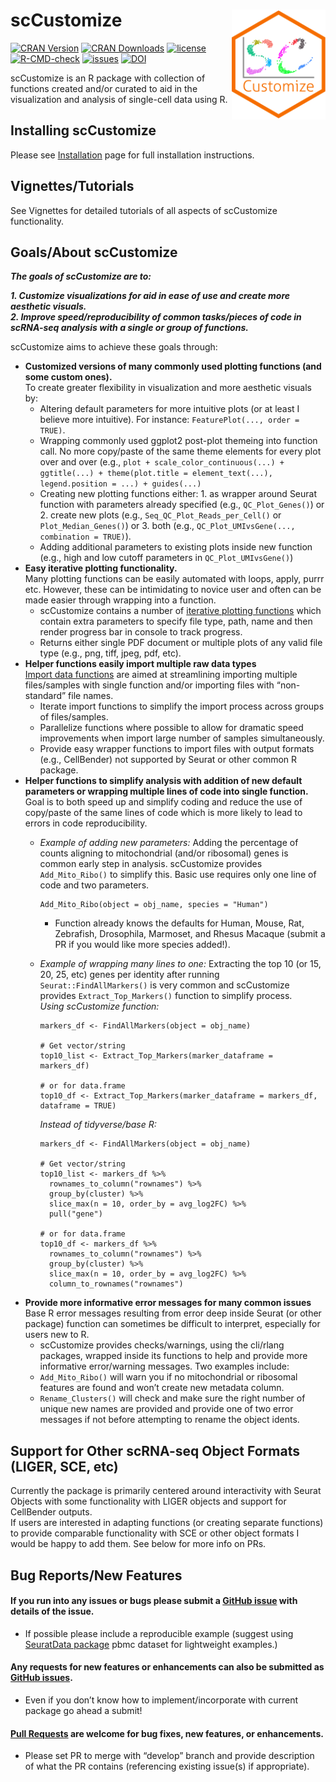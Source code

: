 
<style>
p.caption {
  font-size: 0.8em;
}
</style>

# scCustomize <img src="man/figures/scCustomize_Logo.svg" align="right" width="150"/>

[![CRAN
Version](https://img.shields.io/cran/v/scCustomize?color=green&label=CRAN)](https://cran.r-project.org/package=scCustomize)
[![CRAN
Downloads](https://cranlogs.r-pkg.org/badges/scCustomize)](https://cran.r-project.org/package=scCustomize)
[![license](https://img.shields.io/github/license/samuel-marsh/scCustomize)](https://github.com/samuel-marsh/scCustomize/blob/master/LICENSE.md)
[![R-CMD-check](https://github.com/samuel-marsh/scCustomize/actions/workflows/R-CMD-check.yaml/badge.svg)](https://github.com/samuel-marsh/scCustomize/actions/workflows/R-CMD-check.yaml)
[![issues](https://img.shields.io/github/issues/samuel-marsh/scCustomize)](https://github.com/samuel-marsh/scCustomize/issues)
[![DOI](https://img.shields.io/badge/DOI-10.5281/zenodo.5706430-blue)](https://doi.org/10.5281/zenodo.5706430)

scCustomize is an R package with collection of functions created and/or
curated to aid in the visualization and analysis of single-cell data
using R.

## Installing scCustomize

Please see
[Installation](https://samuel-marsh.github.io/scCustomize/articles/Installation.html)
page for full installation instructions.

## Vignettes/Tutorials

See Vignettes for detailed tutorials of all aspects of scCustomize
functionality.

## Goals/About scCustomize

***The goals of scCustomize are to:***

***1. Customize visualizations for aid in ease of use and create more
aesthetic visuals.***  
***2. Improve speed/reproducibility of common tasks/pieces of code in
scRNA-seq analysis with a single or group of functions.***

scCustomize aims to achieve these goals through:

- **Customized versions of many commonly used plotting functions (and
  some custom ones).**  
  To create greater flexibility in visualization and more aesthetic
  visuals by:
  - Altering default parameters for more intuitive plots (or at least I
    believe more intuitive). For instance:
    `FeaturePlot(..., order = TRUE)`.  
  - Wrapping commonly used ggplot2 post-plot themeing into function
    call. No more copy/paste of the same theme elements for every plot
    over and over (e.g.,
    `plot + scale_color_continuous(...) + ggtitle(...) + theme(plot.title = element_text(...), legend.position = ...) + guides(...)`  
  - Creating new plotting functions either: 1. as wrapper around Seurat
    function with parameters already specified (e.g., `QC_Plot_Genes()`)
    or 2. create new plots (e.g., `Seq_QC_Plot_Reads_per_Cell()` or
    `Plot_Median_Genes()`) or 3. both (e.g.,
    `QC_Plot_UMIvsGene(..., combination = TRUE)`).  
  - Adding additional parameters to existing plots inside new function
    (e.g., high and low cutoff parameters in `QC_Plot_UMIvsGene()`)
- **Easy iterative plotting functionality.**  
  Many plotting functions can be easily automated with loops, apply,
  purrr etc. However, these can be intimidating to novice user and often
  can be made easier through wrapping into a function.
  - scCustomize contains a number of [iterative plotting
    functions](https://samuel-marsh.github.io/scCustomize/articles/Iterative_Plotting.html)
    which contain extra parameters to specify file type, path, name and
    then render progress bar in console to track progress.
  - Returns either single PDF document or multiple plots of any valid
    file type (e.g., png, tiff, jpeg, pdf, etc).
- **Helper functions easily import multiple raw data types**  
  [Import data
  functions](https://samuel-marsh.github.io/scCustomize/articles/Read_and_Write_Functions.html)
  are aimed at streamlining importing multiple files/samples with single
  function and/or importing files with “non-standard” file names.
  - Iterate import functions to simplify the import process across
    groups of files/samples.
  - Parallelize functions where possible to allow for dramatic speed
    improvements when import large number of samples simultaneously.
  - Provide easy wrapper functions to import files with output formats
    (e.g., CellBender) not supported by Seurat or other common R
    package.
- **Helper functions to simplify analysis with addition of new default
  parameters or wrapping multiple lines of code into single
  function.**  
  Goal is to both speed up and simplify coding and reduce the use of
  copy/paste of the same lines of code which is more likely to lead to
  errors in code reproducibility.
  - *Example of adding new parameters:* Adding the percentage of counts
    aligning to mitochondrial (and/or ribosomal) genes is common early
    step in analysis. scCustomize provides `Add_Mito_Ribo()` to simplify
    this. Basic use requires only one line of code and two parameters.

        Add_Mito_Ribo(object = obj_name, species = "Human") 

    - Function already knows the defaults for Human, Mouse, Rat,
      Zebrafish, Drosophila, Marmoset, and Rhesus Macaque (submit a PR
      if you would like more species added!).  

  - *Example of wrapping many lines to one:* Extracting the top 10 (or
    15, 20, 25, etc) genes per identity after running
    `Seurat::FindAllMarkers()` is very common and scCustomize provides
    `Extract_Top_Markers()` function to simplify process.  
    *Using scCustomize function:*

        markers_df <- FindAllMarkers(object = obj_name)

        # Get vector/string
        top10_list <- Extract_Top_Markers(marker_dataframe = markers_df)

        # or for data.frame
        top10_df <- Extract_Top_Markers(marker_dataframe = markers_df, dataframe = TRUE)

    *Instead of tidyverse/base R:*

        markers_df <- FindAllMarkers(object = obj_name)

        # Get vector/string
        top10_list <- markers_df %>%
          rownames_to_column("rownames") %>%
          group_by(cluster) %>%
          slice_max(n = 10, order_by = avg_log2FC) %>%
          pull("gene")

        # or for data.frame
        top10_df <- markers_df %>%
          rownames_to_column("rownames") %>%
          group_by(cluster) %>%
          slice_max(n = 10, order_by = avg_log2FC) %>%
          column_to_rownames("rownames")
- **Provide more informative error messages for many common issues**  
  Base R error messages resulting from error deep inside Seurat (or
  other package) function can sometimes be difficult to interpret,
  especially for users new to R.
  - scCustomize provides checks/warnings, using the cli/rlang packages,
    wrapped inside its functions to help and provide more informative
    error/warning messages. Two examples include:  
  - `Add_Mito_Ribo()` will warn you if no mitochondrial or ribosomal
    features are found and won’t create new metadata column.  
  - `Rename_Clusters()` will check and make sure the right number of
    unique new names are provided and provide one of two error messages
    if not before attempting to rename the object idents.

## Support for Other scRNA-seq Object Formats (LIGER, SCE, etc)

Currently the package is primarily centered around interactivity with
Seurat Objects with some functionality with LIGER objects and support
for CellBender outputs.  
If users are interested in adapting functions (or creating separate
functions) to provide comparable functionality with SCE or other object
formats I would be happy to add them. See below for more info on PRs.

## Bug Reports/New Features

#### If you run into any issues or bugs please submit a [GitHub issue](https://github.com/samuel-marsh/scCustomize/issues) with details of the issue.

- If possible please include a reproducible example (suggest using
  [SeuratData package](https://github.com/satijalab/seurat-data) pbmc
  dataset for lightweight examples.)

#### Any requests for new features or enhancements can also be submitted as [GitHub issues](https://github.com/samuel-marsh/scCustomize/issues).

- Even if you don’t know how to implement/incorporate with current
  package go ahead a submit!

#### [Pull Requests](https://github.com/samuel-marsh/scCustomize/pulls) are welcome for bug fixes, new features, or enhancements.

- Please set PR to merge with “develop” branch and provide description
  of what the PR contains (referencing existing issue(s) if
  appropriate).
